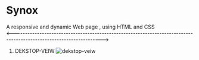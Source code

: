 # Synox

A responsive and dynamic Web page , using HTML and CSS                                                                                                                                                                                        
<------------------------------------------------------------------------------------------------------------------->

1. DEKSTOP-VEIW
![dekstop-veiw](https://user-images.githubusercontent.com/74761614/105910916-98f7ed80-604f-11eb-95fb-da1023981870.png)



